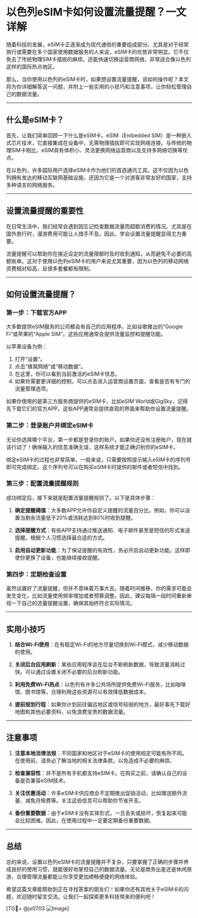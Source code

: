 # 以色列eSIM卡如何设置流量提醒？一文详解

随着科技的发展，eSIM卡正逐渐成为现代通信的重要组成部分。尤其是对于经常旅行或需要在多个国家使用数据服务的人来说，eSIM卡的优势非常明显。它不仅免去了传统物理SIM卡插拔的麻烦，还能快速切换运营商网络，非常适合像以色列这样的国际热点地区。

那么，当你使用以色列的eSIM卡时，如果想设置流量提醒，该如何操作呢？本文将为你详细解答这一问题，并附上一些实用的小技巧和注意事项，让你轻松管理自己的数据流量。

---

## 什么是eSIM卡？

首先，让我们简单回顾一下什么是eSIM卡。eSIM（Embedded SIM）是一种嵌入式芯片技术，它直接集成在设备中，无需物理插拔即可实现网络连接。与传统的物理SIM卡相比，eSIM具有体积小、灵活更换网络运营商以及支持多网络切换等优点。

在以色列，许多国际用户选择eSIM卡作为他们的首选通讯工具。这不仅因为以色列拥有发达的移动互联网基础设施，还因为它是一个对游客非常友好的国家，支持多种语言的网络服务。

---

## 设置流量提醒的重要性

在日常生活中，我们经常会遇到因忘记检查数据流量而超额消费的情况。尤其是在国外旅行时，漫游费用可能让人措手不及。因此，学会设置流量提醒显得尤为重要。

流量提醒可以帮助你在接近设定的流量限额时及时收到通知，从而避免不必要的高额账单。这对于使用以色列eSIM卡的用户来说尤其重要，因为以色列的移动网络资费相对较高，且很多套餐都有限制。

---

## 如何设置流量提醒？

### 第一步：下载官方APP

大多数提供eSIM服务的公司都会有自己的应用程序，比如谷歌推出的“Google Fi”或苹果的“Apple SIM”。这些应用通常会提供流量监控和提醒功能。

以苹果设备为例：

1. 打开“设置”。
2. 点击“蜂窝网络”或“移动数据”。
3. 在这里，你可以看到当前激活的eSIM卡信息。
4. 如果你需要更详细的控制，可以点击进入运营商设置页面，查看是否有专门的流量管理选项。

如果你使用的是第三方服务商提供的eSIM卡，比如eSIM World或GigSky，记得先下载它们的官方APP。这些APP通常会提供直观的界面来帮助你设置流量提醒。

### 第二步：登录账户并绑定eSIM卡

无论你选择哪个平台，第一步都是登录你的账户。如果你还没有注册账户，现在就该行动了！确保输入的信息准确无误，这样系统才能正确识别你的eSIM卡。

绑定eSIM卡的过程也非常简单。一般来说，只需要按照提示输入eSIM卡的序列号即可完成绑定。这个序列号可以在购买eSIM卡时提供的邮件或者短信中找到。

### 第三步：配置流量提醒规则

成功绑定后，接下来就是配置流量提醒规则了。以下是具体步骤：

1. **确定提醒阈值**：大多数APP允许你自定义提醒的流量百分比。例如，你可以设置当剩余流量低于20%或消耗达到80%时收到提醒。
   
2. **选择提醒方式**：有些APP支持通过推送通知、电子邮件甚至是短信的形式发送提醒。根据个人习惯选择最合适的方式。

3. **启用自动更新功能**：为了保证提醒的有效性，务必开启自动更新功能。这样即使你更换了设备，也能继续接收提醒。

### 第四步：定期检查设置

虽然设置好了流量提醒，但并不意味着万事大吉。随着时间推移，你的需求可能会发生变化，比如流量使用频率增加或者预算调整。因此，建议每隔一段时间重新审视一下自己的流量提醒设置，确保其始终符合实际情况。

---

## 实用小技巧

1. **结合Wi-Fi使用**：在有稳定Wi-Fi的地方尽量切换到Wi-Fi模式，减少移动数据的使用。
   
2. **关闭后台应用刷新**：某些应用程序会在后台不断刷新数据，导致流量消耗过快。可以通过设置关闭不必要的后台刷新功能。

3. **利用免费Wi-Fi热点**：以色列有许多公共场所提供免费Wi-Fi服务，比如咖啡馆、图书馆等。合理利用这些资源可以有效降低数据成本。

4. **提前规划行程**：如果你计划前往偏远地区或信号较弱的地方，最好事先下载好地图和其他必要资料，以免浪费宝贵的数据流量。

---

## 注意事项

1. **注意本地法律法规**：不同国家和地区对于eSIM卡的使用规定可能有所不同。在使用前，请务必了解当地的相关法律条款，以免造成不必要的麻烦。

2. **检查兼容性**：并不是所有手机都支持eSIM卡。在购买之前，请确认自己的设备是否兼容eSIM技术。

3. **关注优惠活动**：许多eSIM卡供应商会不定期推出促销活动，比如赠送额外流量、减免月租费等。关注这些信息可以帮助你节省开支。

4. **备份重要数据**：由于eSIM卡没有实体形式，一旦丢失或损坏，恢复起来可能会比较困难。因此，在使用过程中一定要定期备份重要数据。

---

## 总结

总的来说，设置以色列eSIM卡的流量提醒并不复杂，只要掌握了正确的步骤并养成良好的使用习惯，就能很好地掌控自己的数据流量。无论是商务出差还是休闲旅游，合理管理流量都能让你享受更加顺畅便捷的网络体验。

希望这篇文章能帮助到正在寻找答案的朋友们！如果你还有其他关于eSIM卡的问题，欢迎随时留言交流。让我们一起探索更多科技带来的便利吧！

[TG💪+ @jx0703 ![Image](https://github.com/user-attachments/assets/dbca1d08-cadb-493c-b0ec-ad6f7a83f270)]